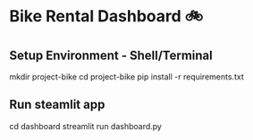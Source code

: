 # Bike Rental Dashboard 🚲

## Setup Environment - Shell/Terminal

mkdir project-bike
cd project-bike
pip install -r requirements.txt

## Run steamlit app

cd dashboard
streamlit run dashboard.py
